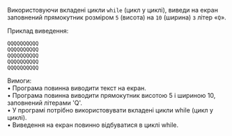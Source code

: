 Використовуючи вкладені цикли `while` (цикл у циклі), виведи на екран заповнений прямокутник розміром `5` (висота) на `10` (ширина) з літер «`Q`».

Приклад виведення:
```
QQQQQQQQQQ
QQQQQQQQQQ
QQQQQQQQQQ
QQQQQQQQQQ
QQQQQQQQQQ
```

Вимоги:  
• Програма повинна виводити текст на екран.  
• Програма повинна виводити прямокутник висотою 5 і шириною 10, заповнений літерами 'Q'.  
• У програмі потрібно використовувати вкладені цикли while (цикл у циклі).  
• Виведення на екран повинно відбуватися в циклі while.
